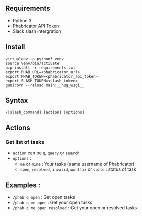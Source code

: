 ## Requirements

- Python 3
- Phabricator API Token
- Slack slash intergration

## Install

```shell
virtualenv -p python3 venv
source venv/bin/activate
pip install -r requirements.txt
export PHAB_URL=<phabricator_url>
export PHAB_TOKEN=<phabricator_api_token>
export SLASH_TOKEN=<slash_token>
gunicorn --reload main:__hug_wsgi__
```

## Syntax

```
/[slash_command] [action] [options]
```

## Actions

### Get list of tasks
- `action` can be `q`, `query` or `search`
- `options` :
  - `me` or `mine` : Your tasks (same username of Phabricator)
  - `open`, `resolved`, `invalid`, `wontfix` or `spite` : status of task

## Examples :

- `/phab q open` : Get open tasks
- `/phab q me open` : Get your open tasks
- `/phab q me open resolved` : Get your open or resolved tasks
